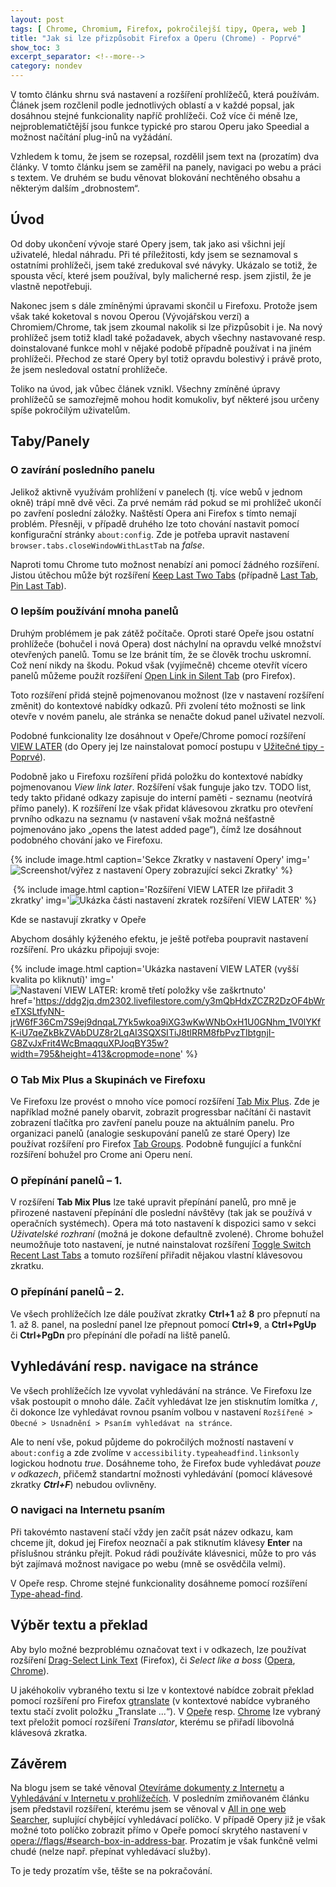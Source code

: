 ```yaml
---
layout: post
tags: [ Chrome, Chromium, Firefox, pokročilejší tipy, Opera, web ]
title: "Jak si lze přizpůsobit Firefox a Operu (Chrome) - Poprvé"
show_toc: 3
excerpt_separator: <!--more-->
category: nondev
---
```


V tomto článku shrnu svá nastavení a rozšíření prohlížečů, která používám. Článek jsem rozčlenil podle jednotlivých oblastí a v každé popsal, jak dosáhnou stejné funkcionality napříč prohlížeči. Což více či méně lze, nejproblematičtější jsou funkce typické pro starou Operu jako Speedial a možnost načítání plug-inů na vyžádání.

Vzhledem k tomu, že jsem se rozepsal, rozdělil jsem text na (prozatím) dva články. V tomto článku jsem se zaměřil na panely, navigaci po webu a práci s textem. Ve druhém se budu věnovat blokování nechtěného obsahu a některým dalším „drobnostem“.

<!--more-->

## Úvod

Od doby ukončení vývoje staré Opery jsem, tak jako asi všichni její uživatelé, hledal náhradu. Při té příležitosti, kdy jsem se seznamoval s ostatními prohlížeči, jsem také zredukoval své návyky. Ukázalo se totiž, že spousta věcí, které jsem používal, byly malicherné resp. jsem zjistil, že je vlastně nepotřebuji.

Nakonec jsem s dále zmíněnými úpravami skončil u Firefoxu. Protože jsem však také koketoval s novou Operou (Vývojářskou verzí) a Chromiem/Chrome, tak jsem zkoumal nakolik si lze přizpůsobit i je. Na nový prohlížeč jsem totiž kladl také požadavek, abych všechny nastavované resp. doinstalované funkce mohl v nějaké podobě případně používat i na jiném prohlížeči. Přechod ze staré Opery byl totiž opravdu bolestivý i právě proto, že jsem nesledoval ostatní prohlížeče.

Toliko na úvod, jak vůbec článek vznikl. Všechny zmíněné úpravy prohlížečů se samozřejmě mohou hodit komukoliv, byť některé jsou určeny spíše pokročilým uživatelům.

## Taby/Panely

### O zavírání posledního panelu
Jelikož aktivně využívám prohlížení v panelech (tj. více webů v jednom okně) trápí mně dvě věci. Za prvé nemám rád pokud se mi prohlížeč ukončí po zavření poslední záložky. Naštěstí Opera ani Firefox s tímto nemají problém. Přesněji, v případě druhého lze toto chování nastavit pomocí konfigurační stránky `about:config`. Zde je potřeba upravit nastavení `browser.tabs.closeWindowWithLastTab` na _false_.

Naproti tomu Chrome tuto možnost nenabízí ani pomocí žádného rozšíření. Jistou útěchou může být rozšíření [Keep Last Two Tabs](https://chrome.google.com/webstore/detail/keep-last-two-tabs/fcnmaiiahjldikaollhjobhchdbhfhgf "Odkaz na rozšíření pro Chrome Keep Last Two Tabs") (případně [Last Tab](https://chrome.google.com/webstore/detail/last-tab/nggjcpipkefkgldicofgmealjndjnhba "Odkaz na rozšíření pro Chrome Last Tab"), [Pin Last Tab](https://chrome.google.com/webstore/detail/pin-last-tab/lmhacemfmaapnkiehojbhmclmdnhjhfn "Odkaz na rozšíření pro Chrome Pin Last Tab")).

### O lepším používání mnoha panelů
Druhým problémem je pak zátěž počítače. Oproti staré Opeře jsou ostatní prohlížeče (bohučel i nová Opera) dost náchylní na opravdu velké množství otevřených panelů. Tomu se lze bránit tím, že se člověk trochu uskromní. Což není nikdy na škodu. Pokud však (vyjímečně) chceme otevřít vícero panelů můžeme použít rozšíření [Open Link in Silent Tab](https://addons.mozilla.org/cs/firefox/addon/open-link-in-silent-tab/?src=api "Odkaz na rozšíření pro Firefox Open Link in Silent Tab") (pro Firefox).

Toto rozšíření přidá stejně pojmenovanou možnost (lze v nastavení rozšíření změnit) do kontextové nabídky odkazů. Při zvolení této možnosti se link otevře v novém panelu, ale stránka se nenačte dokud panel uživatel nezvolí.

Podobné funkcionality lze dosáhnout v Opeře/Chrome pomocí rozšíření  [VIEW LATER](https://chrome.google.com/webstore/detail/view-later-save-links-in/hnolaplfoobcmgfmjphkmbjolinelpkb "Odkaz na rozšíření pro Chrome VIEW LATER") (do Opery jej lze nainstalovat pomocí postupu v [Užitečné tipy - Poprvé](/archive/2013-12-16/uzitecne-tipy-poprve "Užitečné tipy - Poprvé")). 

Podobně jako u Firefoxu rozšíření přidá položku do kontextové nabídky pojmenovanou _View link later_. Rozšíření však funguje jako tzv. TODO list, tedy takto přidané odkazy zapisuje do interní paměti - seznamu (neotvírá přímo panely). K rozšíření lze však přidat klávesovou zkratku pro otevření prvního odkazu na seznamu (v nastavení však možná nešťastně pojmenováno jako „opens the latest added page“), čímž lze dosáhnout podobného chování jako ve Firefoxu.

{% include image.html caption='Sekce Zkratky v nastavení Opery'
    img='![Screenshot/výřez z nastavení Opery zobrazující sekci Zkratky](https://dm2302files.storage.live.com/y3pjO1o0mGQ6QNCfxTRTQakLmizB0SweiTBjMgKpMM7wffKEYOuFGdBBd4KafdlJbLbIlP920eDFdrij2lucdwxehFLuIw89IZ1nsrlheT_84126IIbchHpVTPVV31AYgvsvEh0YIBLoJ8-wRCWXO8HCA/O-zkratky.png?psid=1&width=364&height=152)'
%}

![]()
{% include image.html caption='Rozšíření VIEW LATER lze přiřadit 3 zkratky'
    img='![Ukázka části nastavení zkratek rozšíření VIEW LATER](https://dm2302files.storage.live.com/y3ppffrU50e7Vfm542JfT4-o8oRYldprUXib6-gK_uTUNAxh7-TXZQH4vMeQjMleH1bkkKsukgF2ULqZS4NRjQM3Yt6ho6_L-hJn-m3dcMYIq30fhYkjiLQGfrK-jlmkua9tn4SOnRxlumE8otU5t_MHw/O-zkratky01.png?psid=1&width=464&height=108)'
%}

Kde se nastavují zkratky v Opeře

Abychom dosáhly kýženého efektu, je ještě potřeba poupravit nastavení rozšíření. Pro ukázku připojuji svoje:

{% include image.html caption='Ukázka nastavení VIEW LATER (vyšší kvalita po kliknutí)'
    img='![Nastavení VIEW LATER: kromě třetí položky vše zaškrtnuto](https://dm2302files.storage.live.com/y3prKieQNiaj3kssGBMixOK3tocT2Ggi9LdGO3pMipo6UCWGpLHF3lPCMXm9Vx1hJ0VR7DRZ1H6HBvi3LWxRBLBlZ5M-1JYVLQvK74mtD7_7V9rxCE1uySYOHnTm3B3Yi46Cz8tWITLHLXDOwkRWaYL1A/O-vievlater.png?psid=1&width=319&height=166)'
    href='https://ddg2jq.dm2302.livefilestore.com/y3mQbHdxZCZR2DzOF4bWreTXSLtfyNN-jrW6fF36Cm7S9ej9dnqaL7Yk5wkoa9iXG3wKwWNbOxH1U0GNhm_1V0lYKfK-iU7qeZkBkZVAbDUZ8r2LqAI3SQXSITiJ8tlRRM8fbPvzTlbtgnjI-G8ZvJxFrit4WcBmaqquXPJoqBY35w?width=795&height=413&cropmode=none'
%}

### O Tab Mix Plus a Skupinách ve Firefoxu
Ve Firefoxu lze provést o mnoho více pomocí rozšíření [Tab Mix Plus](https://addons.mozilla.org/en-US/firefox/addon/tab-mix-plus/ "Odkaz na rozšíření pro Firefox Tab Mix Plus"). Zde je například možné panely obarvit, zobrazit progressbar načítání či nastavit zobrazení tlačítka pro zavření panelu pouze na aktuálním panelu. Pro organizaci panelů (analogie seskupování panelů ze staré Opery) lze používat rozšíření pro Firefox [Tab Groups](https://addons.mozilla.org/en-US/firefox/addon/tab-groups-panorama/ "Odkaz na rozšíření pro Firefox Tab Groups"). Podobně fungující a funkční rozšíření bohužel pro Crome ani Operu není.

### O přepínání panelů – 1.
V rozšíření **Tab Mix Plus** lze také upravit přepínání panelů, pro mně je přirozené nastavení přepínání dle poslední návštěvy (tak jak se používá v operačních systémech). Opera má toto nastavení k dispozici samo v sekci _Uživatelské rozhraní_ (možná je dokone defaultně zvolené). Chrome bohužel neumožňuje toto nastavení, je nutné nainstalovat rozšíření [Toggle Switch Recent Last Tabs](https://chrome.google.com/webstore/detail/odhjcgnlbagjllfbilicalpigimhdcll) a tomuto rozšíření přiřadit nějakou vlastní klávesovou zkratku.

### O přepínání panelů – 2.
Ve všech prohlížečích lze dále používat zkratky **Ctrl+1** až **8** pro přepnutí na 1\. až 8\. panel, na poslední panel lze přepnout pomocí **Ctrl+9**, a **Ctrl+PgUp** či **Ctrl+PgDn** pro přepínání dle pořadí na liště panelů.

## Vyhledávání resp. navigace na stránce

Ve všech prohlížečích lze vyvolat vyhledávání na stránce. Ve Firefoxu lze však postoupit o mnoho dále. Začít vyhledávat lze jen stisknutím lomítka **`/`**, či dokonce lze vyhledávat rovnou psaním volbou v nastavení `Rozšířené > Obecné > Usnadnění > Psaním vyhledávat na stránce`.

Ale to není vše, pokud půjdeme do pokročilých možností nastavení v `about:config` a zde zvolíme v `accessibility.typeaheadfind.linksonly` logickou hodnotu _true_. Dosáhneme toho, že Firefox bude vyhledávat _pouze v odkazech_, přičemž standartní možnosti vyhledávání (pomocí klávesové zkratky _**Ctrl+F**_) nebudou ovlivněny.

### O navigaci na Internetu psaním
Při takovémto nastavení stačí vždy jen začít psát název odkazu, kam chceme jít, dokud jej Firefox neoznačí a pak stiknutím klávesy **Enter** na příslušnou stránku přejít. Pokud rádi používáte klávesnici, může to pro vás být zajímavá možnost navigace po webu (mně se osvědčila velmi).

V Opeře resp. Chrome stejné funkcionality dosáhneme pomocí rozšíření [Type-ahead-find](https://chrome.google.com/webstore/detail/type-ahead-find/cpecbmjeidppdiampimghndkikcmoadk "Odkaz na rozšíření pro Chrome Type-ahead-find").

## Výběr textu a překlad

Aby bylo možné bezproblému označovat text i v odkazech, lze používat rozšíření [Drag-Select Link Text](https://addons.mozilla.org/cs/firefox/addon/drag-select-link-text/?src=api "Odkaz na rozšíření pro Firefox Drag-Select Link Text") (Firefox), či _Select like a boss_ ([Opera](https://addons.opera.com/cs/extensions/details/select-like-a-boss/?display=en "Odkaz na rozšíření pro Operu Select like a boss"), [Chrome](https://chrome.google.com/webstore/detail/select-like-a-boss/mnbiiidkialopoakajjpeghipbpljffi "Odkaz na rozšíření pro Chrome Select like a boss")).

U jakéhokoliv vybraného textu si lze v kontextové nabídce zobrait překlad pomocí rozšíření pro Firefox [gtranslate](https://addons.mozilla.org/cs/firefox/addon/gtranslate/ "Odkaz na rozšíření pro Firefox gtranslate") (v kontextové nabídce vybraného textu stačí zvolit položku „Translate ...“). V [Opeře](https://addons.opera.com/cs/extensions/details/translator/ "Odkaz na rozšíření pro Operu Translator") resp. [Chrome](https://chrome.google.com/webstore/detail/translator/blndkmebkmenignoajhoemebccmmfjib "Odkaz na rozšíření pro Chrome Translator") lze vybraný text přeložit pomocí rozšíření _Translator_, kterému se přiřadí libovolná klávesová zkratka.

## Závěrem

Na blogu jsem se také věnoval [Otevíráme dokumenty z Internetu](/archive/2014-03-30/otevirame-dokumenty-z-internetu "Otevíráme dokumenty z Internetu") a [Vyhledávání v Internetu v prohlížečích](/archive/2014-04-06/vyhledavani-v-internetu-v-prohlizecich "Vyhledávání v Internetu v prohlížečích"). V posledním zmiňovaném článku jsem představil rozšíření, kterému jsem se věnoval v [All in one web Searcher](/archive/2014-04-27/all-in-one-web-searcher "All in one web Searcher"), suplující chybějící vyhledávací políčko. V případě Opery již je však možné toto políčko zobrazit přímo v Opeře pomocí skrytého nastavení v [opera://flags/#search-box-in-address-bar](opera://flags/#search-box-in-address-bar "Link zobrazí nastavení vyhledávacího pole v Opeře"). Prozatím je však funkčně velmi chudé (nelze např. přepínat vyhledávací služby).

To je tedy prozatím vše, těšte se na pokračování.